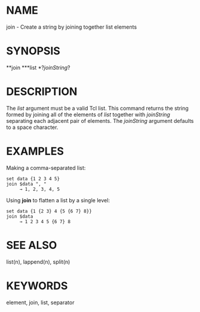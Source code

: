 # NAME

join - Create a string by joining together list elements

# SYNOPSIS

**join ***list *?*joinString*?

# DESCRIPTION

The *list* argument must be a valid Tcl list. This command returns the
string formed by joining all of the elements of *list* together with
*joinString* separating each adjacent pair of elements. The *joinString*
argument defaults to a space character.

# EXAMPLES

Making a comma-separated list:

    set data {1 2 3 4 5}
    join $data ", "
         → 1, 2, 3, 4, 5

Using **join** to flatten a list by a single level:

    set data {1 {2 3} 4 {5 {6 7} 8}}
    join $data
         → 1 2 3 4 5 {6 7} 8

# SEE ALSO

list(n), lappend(n), split(n)

# KEYWORDS

element, join, list, separator

<!---
Copyright (c) 1993 The Regents of the University of California
Copyright (c) 1994-1996 Sun Microsystems, Inc
-->

